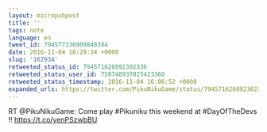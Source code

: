 ```yaml
---
layout: micropubpost
title: ''
tags: note
language: en
tweet_id: 794577336909840384
date: 2016-11-04 16:29:34 +0000
slug: '162934'
retweeted_status_id: 794571626092302336
retweeted_status_user_id: 750748937825423360
retweeted_status_timestamp: 2016-11-04 16:06:52 +0000
expanded_urls: https://twitter.com/PikuNikuGame/status/794571626092302337/video/1,https://twitter.com/PikuNikuGame/status/794571626092302337/video/1
---
```

RT @PikuNikuGame: Come play #Pikuniku this weekend at #DayOfTheDevs !! https://t.co/yenPSzwbBU
